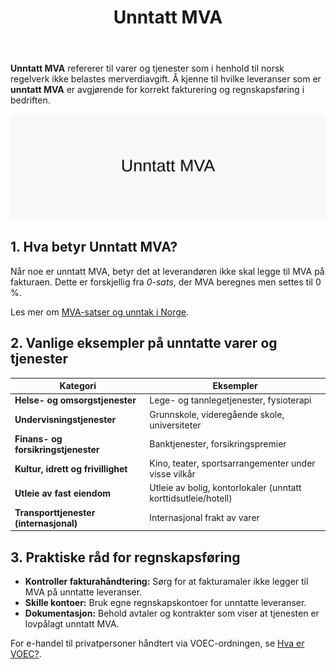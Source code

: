 ﻿---
title: "Unntatt MVA"
meta_title: "Unntatt MVA"
meta_description: '**Unntatt MVA** refererer til varer og tjenester som i henhold til norsk regelverk ikke belastes merverdiavgift. Å kjenne til hvilke leveranser som er **unntat...'
slug: unntatt-mva
type: blog
layout: pages/single
---

**Unntatt MVA** refererer til varer og tjenester som i henhold til norsk regelverk ikke belastes merverdiavgift. Å kjenne til hvilke leveranser som er **unntatt MVA** er avgjørende for korrekt fakturering og regnskapsføring i bedriften.

![Unntatt MVA](unntatt-mva-image.svg)

## 1. Hva betyr Unntatt MVA?

Når noe er unntatt MVA, betyr det at leverandøren ikke skal legge til MVA på fakturaen. Dette er forskjellig fra *0-sats*, der MVA beregnes men settes til 0 %.

Les mer om [MVA-satser og unntak i Norge](/blogs/regnskap/hva-er-moms-mva "Hva er Moms (MVA)? Komplett Guide til Merverdiavgift i Norge").

## 2. Vanlige eksempler på unntatte varer og tjenester

| **Kategori**                                     | **Eksempler**                                                 |
|--------------------------------------------------|--------------------------------------------------------------|
| **Helse- og omsorgstjenester**                   | Lege- og tannlegetjenester, fysioterapi                       |
| **Undervisningstjenester**                       | Grunnskole, videregående skole, universiteter                 |
| **Finans- og forsikringstjenester**              | Banktjenester, forsikringspremier                             |
| **Kultur, idrett og frivillighet**               | Kino, teater, sportsarrangementer under visse vilkår          |
| **Utleie av fast eiendom**                       | Utleie av bolig, kontorlokaler (unntatt korttidsutleie/hotell)|
| **Transporttjenester (internasjonal)**           | Internasjonal frakt av varer                                  |

## 3. Praktiske råd for regnskapsføring

* **Kontroller fakturahåndtering:** Sørg for at fakturamaler ikke legger til MVA på unntatte leveranser.
* **Skille kontoer:** Bruk egne regnskapskontoer for unntatte leveranser.
* **Dokumentasjon:** Behold avtaler og kontrakter som viser at tjenesten er lovpålagt unntatt MVA.

For e-handel til privatpersoner håndtert via VOEC-ordningen, se [Hva er VOEC?](/blogs/regnskap/voec "Hva er VOEC? Komplett guide til VOEC-ordningen").









